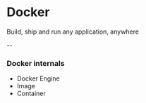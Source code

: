 # Docker

Build, ship and run any application, anywhere

--

### Docker internals

- Docker Engine
- Image
- Container